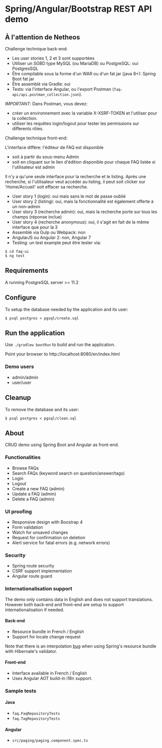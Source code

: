 # Spring/Angular/Bootstrap REST API demo

## À l'attention de Netheos

Challenge technique back-end:
* Les user stories 1, 2 et 3 sont supportées
* Utiliser un SGBD type MySQL (ou MariaDB) ou PostgreSQL: oui PostgresSQL 
* Être compilable sous la forme d'un WAR ou d'un fat jar (java 8+): Spring Boot fat jar 
* Être assemblé via Gradle: oui
* Tests: via l'interface Angular, ou l'export Postman (`faq-api/api.postman_collection.json`). 

*IMPORTANT*: Dans Postman, vous devez: 
* créer un environnement avec la variable X-XSRF-TOKEN et l'utiliser pour la collection.
* utiliser les requêtes login/logout pour tester les permissions sur differents rôles.

Challenge technique front-end:

L'interface diffère: l'éditeur de FAQ est disponible 
* soit à partir du sous-menu Admin
* soit en cliquant sur le lien d'édition disponible pour chaque FAQ listée si l'utilisateur est admin

Il n'y a qu'une seule interface pour la recherche et le listing.
Après une recherche, si l'utilisateur veut accéder au listing, il peut soit clicker sur 'Home/Accueil' soit effacer sa recherche. 

* User story 1 (login): oui mais sans le mot de passe oublié
* User story 2 (listing): oui, mais la fonctionnalité est également offerte à un non-admin
* User story 3 (recherche admin): oui, mais la recherche porte sur tous les champs (réponse inclue)
* User story 4 (recherche anonymous): oui, il s'agit en fait de la même interface que pour la 3
* Assemblé via Gulp ou Webpack: non
* AngularJS ou Angular 2: non, Angular 7
* Testing: un test example peut être tester via:

```
$ cd faq-ui
$ ng test
```


## Requirements

A running PostgreSQL server >= 11.2

## Configure

To setup the database needed by the application and its user:

```$ psql postgres < pgsql/create.sql```

## Run the application 

Use `./gradlew bootRun` to build and run the application.

Point your browser to http://localhost:8080/en/index.html

### Demo users

- admin/admin
- user/user

## Cleanup

To remove the database and its user:

```$ psql postgres < pgsql/clean.sql```

## About

CRUD demo using Spring Boot and Angular as front-end.

### Functionalities

* Browse FAQs
* Search FAQs (keyword search on question/answer/tags)
* Login
* Logout
* Create a new FAQ (admin)
* Update a FAQ (admin)
* Delete a FAQ (admin)

### UI proofing

* Responsive design with Boostrap 4
* Form validation
* Watch for unsaved changes
* Request for confirmation on deletion
* Alert service for fatal errors (e.g. network errors)

### Security

* Spring route security
* CSRF support implementation
* Angular route guard

### Internationalisation support

The demo only contains data in English and does not support translations. 
However both back-end and front-end are setup to support internationalisation if needed.

#### Back-end

* Resource bundle in French / English
* Support for locale change request

Note that there is an interpolation [bug](https://github.com/spring-projects/spring-boot/issues/3071) when using Spring's resource bundle with Hibernate's validator.

#### Front-end

* Interface available in French / English
* Uses Angular AOT build-in i18n support.


### Sample tests

#### Java

* `faq.FaqRepositoryTests`
* `faq.TagRepositoryTests`

#### Angular

* `src/paging/paging.component.spec.ts`


